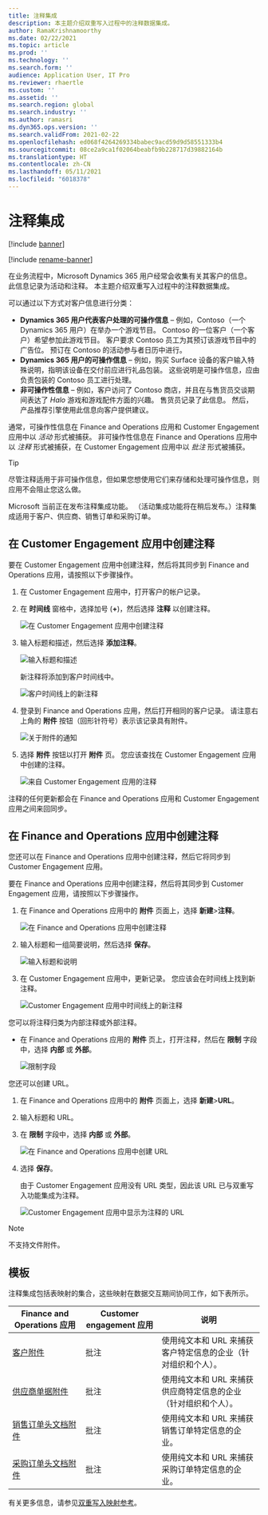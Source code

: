 ```yaml
---
title: 注释集成
description: 本主题介绍双重写入过程中的注释数据集成。
author: RamaKrishnamoorthy
ms.date: 02/22/2021
ms.topic: article
ms.prod: ''
ms.technology: ''
ms.search.form: ''
audience: Application User, IT Pro
ms.reviewer: rhaertle
ms.custom: ''
ms.assetid: ''
ms.search.region: global
ms.search.industry: ''
ms.author: ramasri
ms.dyn365.ops.version: ''
ms.search.validFrom: 2021-02-22
ms.openlocfilehash: ed068f4264269334babec9acd59d9d58551333b4
ms.sourcegitcommit: 08ce2a9ca1f02064beabfb9b228717d39882164b
ms.translationtype: HT
ms.contentlocale: zh-CN
ms.lasthandoff: 05/11/2021
ms.locfileid: "6018378"
---
```

# <a name="note-integration"></a>注释集成

[!include [banner](../../includes/banner.md)]

[!include [rename-banner](~/includes/cc-data-platform-banner.md)]

在业务流程中，Microsoft Dynamics 365 用户经常会收集有关其客户的信息。 此信息记录为活动和注释。 本主题介绍双重写入过程中的注释数据集成。

可以通过以下方式对客户信息进行分类：

+ **Dynamics 365 用户代表客户处理的可操作信息** – 例如，Contoso（一个 Dynamics 365 用户）在举办一个游戏节目。 Contoso 的一位客户（一个客户）希望参加此游戏节目。 客户要求 Contoso 员工为其预订该游戏节目中的广告位。 预订在 Contoso 的活动参与者日历中进行。
+ **Dynamics 365 用户的可操作信息** – 例如，购买 Surface 设备的客户输入特殊说明，指明该设备在交付前应进行礼品包装。 这些说明是可操作信息，应由负责包装的 Contoso 员工进行处理。
+ **非可操作性信息** – 例如，客户访问了 Contoso 商店，并且在与售货员交谈期间表达了 *Halo* 游戏和游戏配件方面的兴趣。 售货员记录了此信息。 然后，产品推荐引擎使用此信息向客户提供建议。

通常，可操作性信息在 Finance and Operations 应用和 Customer Engagement 应用中以 *活动* 形式被捕获。 非可操作性信息在 Finance and Operations 应用中以 *注释* 形式被捕获，在 Customer Engagement 应用中以 *批注* 形式被捕获。

> [!TIP]
> 尽管注释适用于非可操作信息，但如果您想使用它们来存储和处理可操作信息，则应用不会阻止您这么做。

Microsoft 当前正在发布注释集成功能。 （活动集成功能将在稍后发布。）注释集成适用于客户、供应商、销售订单和采购订单。

## <a name="create-a-note-in-a-customer-engagement-app"></a>在 Customer Engagement 应用中创建注释

要在 Customer Engagement 应用中创建注释，然后将其同步到 Finance and Operations 应用，请按照以下步骤操作。

1. 在 Customer Engagement 应用中，打开客户的帐户记录。
2. 在 **时间线** 窗格中，选择加号 (**+**)，然后选择 **注释** 以创建注释。

    ![在 Customer Engagement 应用中创建注释](media/notes-ce-1.png)

3. 输入标题和描述，然后选择 **添加注释**。

    ![输入标题和描述](media/notes-ce-2.png)

    新注释将添加到客户时间线中。

    ![客户时间线上的新注释](media/notes-ce-3.png)

4. 登录到 Finance and Operations 应用，然后打开相同的客户记录。 请注意右上角的 **附件** 按钮（回形针符号）表示该记录具有附件。

    ![关于附件的通知](media/notes-ce-4.png)

5. 选择 **附件** 按钮以打开 **附件** 页。 您应该查找在 Customer Engagement 应用中创建的注释。

    ![来自 Customer Engagement 应用的注释](media/notes-ce-5.png)

注释的任何更新都会在 Finance and Operations 应用和 Customer Engagement 应用之间来回同步。

## <a name="create-a-note-in-a-finance-and-operations-app"></a>在 Finance and Operations 应用中创建注释

您还可以在 Finance and Operations 应用中创建注释，然后它将同步到 Customer Engagement 应用。

要在 Finance and Operations 应用中创建注释，然后将其同步到 Customer Engagement 应用，请按照以下步骤操作。

1. 在 Finance and Operations 应用中的 **附件** 页面上，选择 **新建**\>**注释**。

    ![在 Finance and Operations 应用中创建注释](media/notes-fo-1.png)

2. 输入标题和一组简要说明，然后选择 **保存**。

    ![输入标题和说明](media/notes-fo-2.png)

3. 在 Customer Engagement 应用中，更新记录。 您应该会在时间线上找到新注释。

    ![Customer Engagement 应用中时间线上的新注释](media/notes-fo-3.png)

您可以将注释归类为内部注释或外部注释。

- 在 Finance and Operations 应用的 **附件** 页上，打开注释，然后在 **限制** 字段中，选择 **内部** 或 **外部**。

    ![限制字段](media/notes-fo-4.png)

您还可以创建 URL。

1. 在 Finance and Operations 应用中的 **附件** 页面上，选择 **新建**\>**URL**。
2. 输入标题和 URL。
3. 在 **限制** 字段中，选择 **内部** 或 **外部**。

    ![在 Finance and Operations 应用中创建 URL](media/notes-fo-5.png)

4. 选择 **保存**。

    由于 Customer Engagement 应用没有 URL 类型，因此该 URL 已与双重写入功能集成为注释。

    ![Customer Engagement 应用中显示为注释的 URL](media/notes-ce-6.png)

> [!NOTE]
> 不支持文件附件。

## <a name="templates"></a>模板

注释集成包括表映射的集合，这些映射在数据交互期间协同工作，如下表所示。

| Finance and Operations 应用 | Customer engagement 应用 | 说明 |
|----------------------------|-------------------------|-------------|
| [客户附件](mapping-reference.md#230) | 批注 | 使用纯文本和 URL 来捕获客户特定信息的企业（针对组织和个人）。 |
| [供应商单据附件](mapping-reference.md#231) | 批注 | 使用纯文本和 URL 来捕获供应商特定信息的企业（针对组织和个人）。 |
| [销售订单头文档附件](mapping-reference.md#229) | 批注 | 使用纯文本和 URL 来捕获销售订单特定信息的企业。 |
| [采购订单头文档附件](mapping-reference.md#232) | 批注 | 使用纯文本和 URL 来捕获采购订单特定信息的企业。 |

有关更多信息，请参见[双重写入映射参考](mapping-reference.md)。
